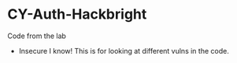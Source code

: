 # CY-Auth-Hackbright
Code from the lab
* Insecure I know! This is for looking at different vulns in the code.
